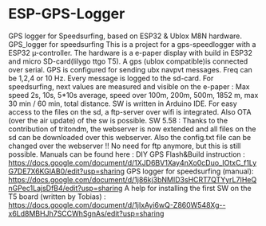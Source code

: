 # ESP-GPS-Logger
GPS logger for Speedsurfing, based on ESP32 &amp; Ublox M8N hardware.
GPS_logger for speedsurfing This is a project for a gps-speedlogger with a ESP32 µ-controller. The hardware is a e-paper display with build in ESP32 and micro SD-card(lilygo ttgo T5). A gps (ublox compatible)is connected over serial. GPS is configured for sending ubx navpvt messages. Freq can be 1,2,4 or 10 Hz. Every message is logged to the sd-card. For speedsurfing, next values are measured and visible on the e-paper : Max speed 2s, 10s, 5*10s average, speed over 100m, 200m, 500m, 1852 m, max 30 min / 60 min, total distance. SW is written in Arduino IDE. For easy access to the files on the sd, a ftp-server over wifi is integrated. Also OTA (over the air update) of the sw is possible.
SW 5.58 : Thanks to the contribution of tritondm, the webserver is now extended and all files on the sd can be downloaded over this webserver. Also the config.txt file can be changed over the webserver !! No need for ftp anymore, but this is still possible.
Manuals can be found here : 
DIY GPS Flash&Build instruction : https://docs.google.com/document/d/1XJD6BV1Xay4nXo0cDuo_IOtxC_f1LyG7DE7X6KGlAB0/edit?usp=sharing
GPS logger for speedsurfing (manual): https://docs.google.com/document/d/1j86kj3bNMID3sHCRT7QTYyrL7IHeQnGPec1LajsDfB4/edit?usp=sharing
A help for installing the first SW on the T5 board (written by Tobias) :
https://docs.google.com/document/d/1jIxAyi6wQ-Z860W548Xg--x6Ld8MBHJh7SCCWhSgnAs/edit?usp=sharing
